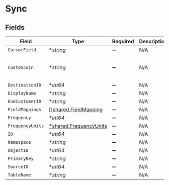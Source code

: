 # Sync


## Fields

| Field                                                                                          | Type                                                                                           | Required                                                                                       | Description                                                                                    | Example                                                                                        |
| ---------------------------------------------------------------------------------------------- | ---------------------------------------------------------------------------------------------- | ---------------------------------------------------------------------------------------------- | ---------------------------------------------------------------------------------------------- | ---------------------------------------------------------------------------------------------- |
| `CursorField`                                                                                  | **string*                                                                                      | :heavy_minus_sign:                                                                             | N/A                                                                                            | updated_at                                                                                     |
| `CustomJoin`                                                                                   | **string*                                                                                      | :heavy_minus_sign:                                                                             | N/A                                                                                            | select * from events join additional_properties on events.id = additional_properties.event_id; |
| `DestinationID`                                                                                | **int64*                                                                                       | :heavy_minus_sign:                                                                             | N/A                                                                                            | 2                                                                                              |
| `DisplayName`                                                                                  | **string*                                                                                      | :heavy_minus_sign:                                                                             | N/A                                                                                            | Event Sync                                                                                     |
| `EndCustomerID`                                                                                | **string*                                                                                      | :heavy_minus_sign:                                                                             | N/A                                                                                            | abc123                                                                                         |
| `FieldMappings`                                                                                | [][shared.FieldMapping](../../models/shared/fieldmapping.md)                                   | :heavy_minus_sign:                                                                             | N/A                                                                                            | [object Object]                                                                                |
| `Frequency`                                                                                    | **int64*                                                                                       | :heavy_minus_sign:                                                                             | N/A                                                                                            |                                                                                                |
| `FrequencyUnits`                                                                               | [*shared.FrequencyUnits](../../models/shared/frequencyunits.md)                                | :heavy_minus_sign:                                                                             | N/A                                                                                            |                                                                                                |
| `ID`                                                                                           | **int64*                                                                                       | :heavy_minus_sign:                                                                             | N/A                                                                                            | 10                                                                                             |
| `Namespace`                                                                                    | **string*                                                                                      | :heavy_minus_sign:                                                                             | N/A                                                                                            | end_customer_bigquery_dataset                                                                  |
| `ObjectID`                                                                                     | **int64*                                                                                       | :heavy_minus_sign:                                                                             | N/A                                                                                            | 3                                                                                              |
| `PrimaryKey`                                                                                   | **string*                                                                                      | :heavy_minus_sign:                                                                             | N/A                                                                                            | event_id                                                                                       |
| `SourceID`                                                                                     | **int64*                                                                                       | :heavy_minus_sign:                                                                             | N/A                                                                                            | 1                                                                                              |
| `TableName`                                                                                    | **string*                                                                                      | :heavy_minus_sign:                                                                             | N/A                                                                                            | end_customer_events                                                                            |